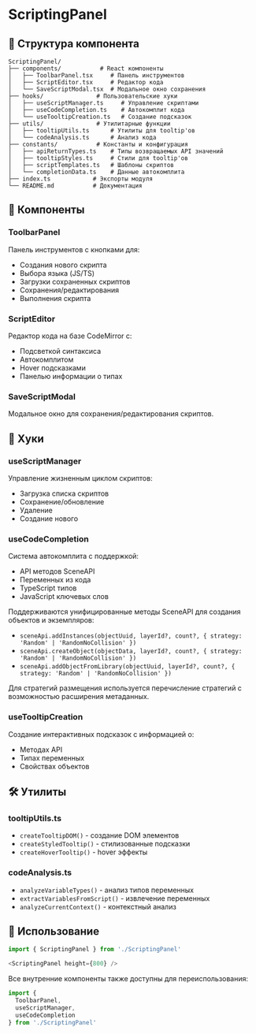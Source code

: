 # ScriptingPanel

## 📁 Структура компонента

```
ScriptingPanel/
├── components/           # React компоненты
│   ├── ToolbarPanel.tsx     # Панель инструментов
│   ├── ScriptEditor.tsx     # Редактор кода
│   └── SaveScriptModal.tsx  # Модальное окно сохранения
├── hooks/               # Пользовательские хуки
│   ├── useScriptManager.ts     # Управление скриптами
│   ├── useCodeCompletion.ts    # Автокомплит кода
│   └── useTooltipCreation.ts   # Создание подсказок
├── utils/               # Утилитарные функции
│   ├── tooltipUtils.ts      # Утилиты для tooltip'ов
│   └── codeAnalysis.ts      # Анализ кода
├── constants/           # Константы и конфигурация
│   ├── apiReturnTypes.ts    # Типы возвращаемых API значений
│   ├── tooltipStyles.ts     # Стили для tooltip'ов
│   ├── scriptTemplates.ts   # Шаблоны скриптов
│   └── completionData.ts    # Данные автокомплита
├── index.ts            # Экспорты модуля
└── README.md           # Документация
```

## 🔧 Компоненты

### ToolbarPanel
Панель инструментов с кнопками для:
- Создания нового скрипта
- Выбора языка (JS/TS)  
- Загрузки сохраненных скриптов
- Сохранения/редактирования
- Выполнения скрипта

### ScriptEditor
Редактор кода на базе CodeMirror с:
- Подсветкой синтаксиса
- Автокомплитом
- Hover подсказками
- Панелью информации о типах

### SaveScriptModal
Модальное окно для сохранения/редактирования скриптов.

## 🎣 Хуки

### useScriptManager
Управление жизненным циклом скриптов:
- Загрузка списка скриптов
- Сохранение/обновление
- Удаление
- Создание нового

### useCodeCompletion
Система автокомплита с поддержкой:
- API методов SceneAPI
- Переменных из кода
- TypeScript типов
- JavaScript ключевых слов

Поддерживаются унифицированные методы SceneAPI для создания объектов и экземпляров:
- `sceneApi.addInstances(objectUuid, layerId?, count?, { strategy: 'Random' | 'RandomNoCollision' })`
- `sceneApi.createObject(objectData, layerId?, count?, { strategy: 'Random' | 'RandomNoCollision' })`
- `sceneApi.addObjectFromLibrary(objectUuid, layerId?, count?, { strategy: 'Random' | 'RandomNoCollision' })`

Для стратегий размещения используется перечисление стратегий с возможностью расширения метаданных.

### useTooltipCreation
Создание интерактивных подсказок с информацией о:
- Методах API
- Типах переменных
- Свойствах объектов

## 🛠️ Утилиты

### tooltipUtils.ts
- `createTooltipDOM()` - создание DOM элементов
- `createStyledTooltip()` - стилизованные подсказки
- `createHoverTooltip()` - hover эффекты

### codeAnalysis.ts
- `analyzeVariableTypes()` - анализ типов переменных
- `extractVariablesFromScript()` - извлечение переменных
- `analyzeCurrentContext()` - контекстный анализ



## 🚀 Использование

```typescript
import { ScriptingPanel } from './ScriptingPanel'

<ScriptingPanel height={800} />
```

Все внутренние компоненты также доступны для переиспользования:

```typescript
import { 
  ToolbarPanel, 
  useScriptManager, 
  useCodeCompletion 
} from './ScriptingPanel'
```
